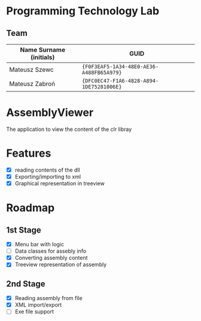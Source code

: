 # Programming Technology Lab

## Team

| Name Surname (initials) | GUID                                     |
| ----------------------- | ---------------------------------------- |
| Mateusz Szewc           | `{F0F3EAF5-1A34-48E0-AE36-A488FB65A979}` |
| Mateusz Zabroń          | `{DFC0EC47-F1A6-4828-A894-1DE75281006E}` |

# AssemblyViewer

The application to view the content of the clr libray

# Features

- [x] reading contents of the dll
- [x] Exporting/importing to xml
- [x] Graphical representation in treeview

# Roadmap

## 1st Stage

- [x] Menu bar with logic
- [ ] Data classes for assebly info
- [x] Converting assembly content
- [x] Treeview representation of assembly

## 2nd Stage

- [x] Reading assembly from file
- [x] XML import/export
- [ ] Exe file support
